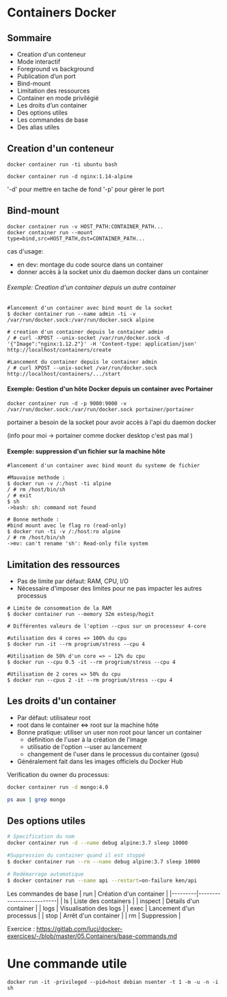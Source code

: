 # Containers Docker 

## Sommaire 
* Creation d'un conteneur 
* Mode interactif 
* Foreground vs background 
* Publication d’un port 
* Bind-mount
* Limitation des ressources 
* Container en mode privilégié
* Les droits d’un container 
* Des options utiles 
* Les commandes de base
* Des alias utiles 

## Creation d'un conteneur 

```
docker container run -ti ubuntu bash
```

```
docker container run -d nginx:1.14-alpine
```

'-d' pour mettre en tache de fond 
'-p' pour gérer le port 

## Bind-mount
```
docker container run -v HOST_PATH:CONTAINER_PATH...
docker container run --mount type=bind,src=HOST_PATH,dst=CONTAINER_PATH...
```

cas d'usage: 
* en dev: montage du code source dans un container 
* donner accès à la socket unix du daemon docker dans un container 

###### Exemple: Creation d'un container depuis un autre container 

```
#lancement d'un container avec bind mount de la socket 
$ docker container run --name admin -ti -v /var/run/docker.sock:/var/run/docker.sock alpine 

# creation d'un container depuis le container admin 
/ # curl -XPOST --unix-socket /var/run/docker.sock -d '{"Image":"nginx:1.12.2"}' -H 'Content-type: application/json' http://localhost/containers/create

#Lancement du container depuis le container admin 
/ # curl XPOST --unix-socket /var/run/docker.sock http://localhost/containers/.../start
```

#### Exemple: Gestion d'un hôte Docker depuis un container avec Portainer 
```
docker container run -d -p 9000:9000 -v /var/run/docker.sock:/var/run/docker.sock portainer/portainer
```
portainer a besoin de la socket pour avoir accès à l'api du daemon docker 

(info pour moi -> portainer comme docker desktop c'est pas mal )

#### Exemple: suppression d'un fichier sur la machine hôte 
```
#lancement d'un container avec bind mount du systeme de fichier 

#Mauvaise methode :
$ docker run -v /:/host -ti alpine
/ # rm /host/bin/sh
/ # exit
$ sh 
->bash: sh: command not found

# Bonne methode : 
#bind mount avec le flag ro (read-only)
$ docker run -ti -v /:/host:ro alpine 
/ # rm /host/bin/sh
->mv: can't rename 'sh': Read-only file system
```

## Limitation des ressources 
* Pas de limite par défaut: RAM, CPU, I/O
* Nécessaire d'imposer des limites pour ne pas impacter les autres processus


```
# Limite de consommation de la RAM
$ docker container run --memory 32m estesp/hogit    

# Différentes valeurs de l'option --cpus sur un processeur 4-core

#utilisation des 4 cores => 100% du cpu
$ docker run -it --rm progrium/stress --cpu 4

#Utilisation de 50% d'un core => ~ 12% du cpu 
$ docker run --cpu 0.5 -it --rm progrium/stress --cpu 4

#Utilisation de 2 cores => 50% du cpu 
$ docker run --cpus 2 -it --rm progrium/stress --cpu 4
```

## Les droits d'un container
* Par défaut: utilisateur root 
* root dans le container <=> root sur la machine hôte
* Bonne pratique: utiliser un user non root pour lancer un container 
    * définition de l'user à la création de l'image
    * utilisatio de l'option --user au lancement 
    * changement de l'user dans le processus du container (gosu)
* Généralement fait dans les images officiels du Docker Hub 

Verification du owner du processus: 
```bash
docker container run -d mongo:4.0

ps aux | grep mongo
```

## Des options utiles

```bash
# Specification du nom 
docker container run -d --name debug alpine:3.7 sleep 10000

#Suppression du container quand il est stoppé 
$ docker container run --rm --name debug alpine:3.7 sleep 10000

# Redémarrage automatique
$ docker container run --name api --restart=on-failure ken/api
```


Les commandes de base
| run     | Création d'un container  |
|---------|--------------------------|
| ls      | Liste des containers     |
| inspect | Détails d'un container   |
| logs    | Visualisation des logs   |
| exec    | Lancement d'un processus |
| stop    | Arrêt d'un container     |
| rm      | Suppression              |


Exercice : https://gitlab.com/lucj/docker-exercices/-/blob/master/05.Containers/base-commands.md

# Une commande utile 
```
docker run -it -privileged --pid=host debian nsenter -t 1 -m -u -n -i sh
```




